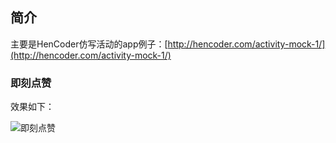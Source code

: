 ## 简介
主要是HenCoder仿写活动的app例子：[http://hencoder.com/activity-mock-1/](http://hencoder.com/activity-mock-1/)

### 即刻点赞

效果如下：

![即刻点赞]((gifs/JiKeZan.gif))





